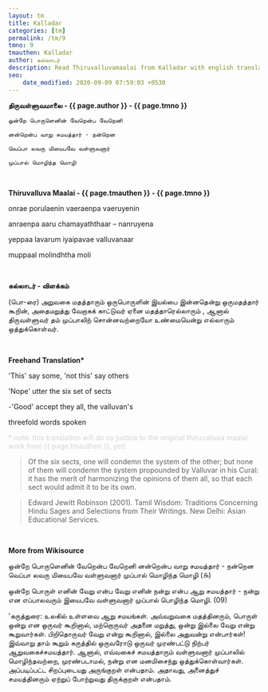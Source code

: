 ```yaml
---
layout: tm
title: Kalladar
categories: [tm]
permalink: /tm/9
tmno: 9
tmauthen: Kalladar
author: கல்லாடர்
description: Read Thiruvalluvamaalai from Kalladar with english translation
seo:
    date_modified: 2020-09-09 07:59:03 +0530
---
```


**திருவள்ளுவமாலை - {{ page.author }} - {{ page.tmno }}**

    ஒன்றே பொருளெனின் வேறென்ப வேறெனி

    னன்றென்ப வாறு சமயத்தார் - நன்றென

    வெப்பா லவரு மியைபவே வள்ளுவனார்

    முப்பால் மொழிந்த மொழி

<br>

**Thiruvalluva Maalai - {{ page.tmauthen }} - {{ page.tmno }}**

onrae porulaenin vaeraenpa vaeruyenin

anraenpa aaru chamayaththaar – nanruyena

yeppaa lavarum iyaipavae valluvanaar

muppaal molindhtha moli

<br>

**கல்லாடர் - விளக்கம்**

(பொ-ரை) அறுவகை மதத்தாரும் ஒருபொருளின் இயல்பை இன்னதென்று ஒருமதத்தார் கூறின், அதைமறுத்து வேறாகக் காட்டுவர் ஏனை மதத்தாரெல்லாரும் , ஆனால் திருவள்ளுவர் தம் முப்பாலிற் சொன்னவற்றையோ உண்மையென்று எல்லாரும் ஒத்துக்கொள்வர்.

<br>

**Freehand Translation\***

'This' say some, 'not this' say others

'Nope' utter the six set of sects

-'Good' accept they all, the valluvan's

threefold words spoken

<p style="color: lightgrey;">* note: this translation will do no justice to the original thiruvalluva maalai work from {{ page.tmauthen }}, yet!</p>

> Of the six sects, one will condemn the system of the other; but none of them will condemn the system propounded by Valluvar in his Cural: it has the merit of harmonizing the opinions of them all, so that each sect would admit it to be its own. 

> Edward Jewitt Robinson (2001). Tamil Wisdom: Traditions Concerning Hindu Sages and Selections from
Their Writings. New Delhi: Asian Educational Services.

<br>

**More from Wikisource**

ஒன்றே பொருளெனின் வேறென்ப வேறெனி
னன்றென்ப வாறு சமயத்தார் - நன்றென
வெப்பா லவரு மியைபவே வள்ளுவனார்
முப்பால் மொழிந்த மொழி (௯)


ஒன்றே பொருள் எனின் வேறு என்ப வேறு எனின்
நன்று என்ப ஆறு சமயத்தார் - நன்று என
எப்பாலவரும் இயைபவே வள்ளுவனார்
முப்பால் பொழிந்த மொழி. (09)

'கருத்துரை:
உலகில் உள்ளவை ஆறு சமயங்கள். அவ்வறுவகை மதத்தினரும், பொருள் ஒன்று என ஒருவர் கூறினால், மற்றொருவர் அதனை மறுத்து, ஒன்று இல்லை வேறு என்று கூறுவார்கள். பிறிதொருவர் வேறு என்று கூறினால், இல்லை அதுவன்று என்பார்கள்! இவ்வாறு தாம் கூறும் கருத்தில் ஒருவரோடு ஒருவர் முரண்பட்டு நிற்பர் ஆறுவகைச்சமயத்தார். ஆனால், எவ்வகைச் சமயத்தாரும் வள்ளுவனார் முப்பாலில் மொழிந்தவற்றை, முரண்படாமல், நன்று என மனமிசைந்து ஒத்துக்கொள்வார்கள். அப்படிப்பட்ட சிறப்புடையது அருங்குறள் என்பதாம். அதாவது, அனைத்துச் சமயத்தினரும் ஏற்றுப் போற்றுவது திருக்குறள் என்பதாம். 
